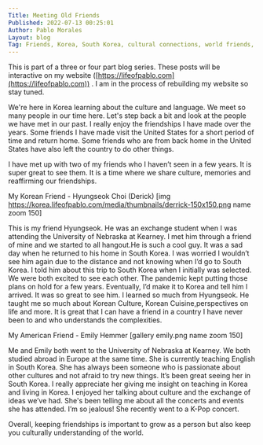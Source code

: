 ```yaml
---
Title: Meeting Old Friends
Published: 2022-07-13 00:25:01
Author: Pablo Morales
Layout: blog
Tag: Friends, Korea, South Korea, cultural connections, world friends, culture
---
```


This is part of a three or four part blog series. These posts will be interactive on my website ([https://lifeofpablo.com](https://lifeofpablo.com)) . I am in the process of rebuilding my website so stay tuned.

We're here in Korea learning about the culture and language. We meet so many people in our time here. Let's step back a bit and look at the people we have met in our past. I really enjoy the friendships I have made over the years. Some friends I have made visit the United States for a short period of time and return home. Some friends who are from back home in the United States have also left the country to do other things. 

I have met up with two of my friends who I haven’t seen in a few years. It is super great to see them. It is a time where we share culture, memories and reaffirming our friendships.

My Korean Friend - Hyungseok Choi (Derick)
[img https://korea.lifeofpablo.com/media/thumbnails/derrick-150x150.png name zoom 150]

This is my friend Hyungseok. He was an exchange student when I was attending the University of Nebraska at Kearney. I met him through a friend of mine and we started to all hangout.He is such a cool guy. It was a sad day when he returned to his home in South Korea. I was worried I wouldn’t see him again due to the distance and not knowing when I’d go to South Korea. I told him about this trip to South Korea when I initially was selected. We were both excited to see each other. The pandemic kept putting those plans on hold for a few years. Eventually, I’d make it to Korea and tell him I arrived. It was so great to see him. I learned so much from Hyungseok. He taught me so much about Korean Culture, Korean Cuisine,perspectives on life and more. It is great that I can have a friend in a country I have never been to and who understands the complexities.

My American Friend - Emily Hemmer
[gallery emily.png name zoom 150]

Me and Emily both went to the University of Nebraska at Kearney. We both studied abroad in Europe at the same time. She is currently teaching English in South Korea. She has always been someone who is passionate about other cultures and not afraid to try new things. It’s been great seeing her in South Korea. I really appreciate her giving me insight on teaching in Korea and living in Korea. I enjoyed her talking about culture and the exchange of ideas we’ve had. She's been telling me about all the concerts and events she has attended. I’m so jealous! She recently went to a K-Pop concert.

Overall, keeping friendships is important to grow as a person but also keep you culturally understanding of the world.


